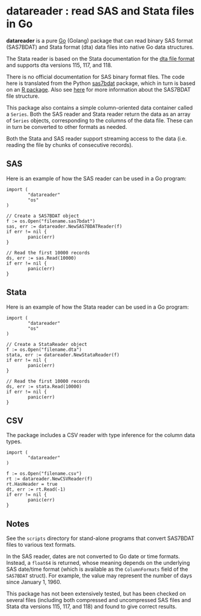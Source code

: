 datareader : read SAS and Stata files in Go
=========================

__datareader__ is a pure [Go](https://golang.org) (Golang) package
that can read binary SAS format (SAS7BDAT) and Stata format (dta) data
files into native Go data structures.

The Stata reader is based on the Stata documentation for the [dta file
format](http://www.stata.com/help.cgi?dta) and supports dta versions
115, 117, and 118.

There is no official documentation for SAS binary format files.  The
code here is translated from the Python
[sas7bdat](https://pypi.python.org/pypi/sas7bdat) package, which in
turn is based on an [R
package](https://github.com/BioStatMatt/sas7bdat).  Also see
[here](https://cran.r-project.org/web/packages/sas7bdat/vignettes/sas7bdat.pdf)
for more information about the SAS7BDAT file structure.

This package also contains a simple column-oriented data container
called a `Series`.  Both the SAS reader and Stata reader return the
data as an array of `Series` objects, corresponding to the columns of
the data file.  These can in turn be converted to other formats as
needed.

Both the Stata and SAS reader support streaming access to the data
(i.e. reading the file by chunks of consecutive records).

## SAS

Here is an example of how the SAS reader can be used in a Go program:

```
import (
        "datareader"
        "os"
)

// Create a SAS7BDAT object
f := os.Open("filename.sas7bdat")
sas, err := datareader.NewSAS7BDATReader(f)
if err != nil {
        panic(err)
}

// Read the first 10000 records
ds, err := sas.Read(10000)
if err != nil {
        panic(err)
}
```

## Stata

Here is an example of how the Stata reader can be used in a Go program:

```
import (
        "datareader"
        "os"
)

// Create a StataReader object
f := os.Open("filename.dta")
stata, err := datareader.NewStataReader(f)
if err != nil {
        panic(err)
}

// Read the first 10000 records
ds, err := stata.Read(10000)
if err != nil {
        panic(err)
}
```

## CSV

The package includes a CSV reader with type inference for the column data types.

```
import (
        "datareader"
)

f := os.Open("filename.csv")
rt := datareader.NewCSVReader(f)
rt.HasHeader = true
dt, err := rt.Read(-1)
if err != nil {
        panic(err)
}
```

## Notes

See the `scripts` directory for stand-alone programs that convert
SAS7BDAT files to various text formats.

In the SAS reader, dates are not converted to Go date or time formats.
Instead, a `float64` is returned, whose meaning depends on the
underlying SAS date/time format (which is available as the
`ColumnFormats` field of the `SAS7BDAT` struct).  For example, the
value may represent the number of days since January 1, 1960.

This package has not been extensively tested, but has been checked on
several files (including both compressed and uncompressed SAS files
and Stata dta versions 115, 117, and 118) and found to give correct
results.